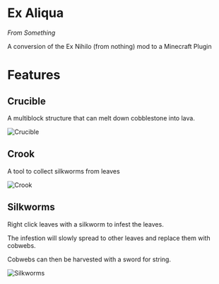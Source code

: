 


# Ex Aliqua
_From Something_

A conversion of the Ex Nihilo (from nothing) mod to a Minecraft Plugin


# Features

## Crucible

A multiblock structure that can melt down cobblestone into lava.

![Crucible](https://i.imgur.com/CNw0pk0.gif)

## Crook

A tool to collect silkworms from leaves

![Crook](https://i.imgur.com/FxxX5a0.png)

## Silkworms

Right click leaves with a silkworm to infest the leaves.

The infestion will slowly spread to other leaves and replace them with cobwebs.

Cobwebs can then be harvested with a sword for string.

![Silkworms](https://i.imgur.com/WSKAUuE.gif)